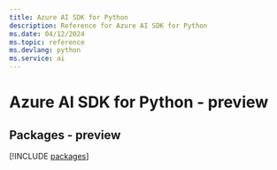 ```yaml
---
title: Azure AI SDK for Python
description: Reference for Azure AI SDK for Python
ms.date: 04/12/2024
ms.topic: reference
ms.devlang: python
ms.service: ai
---
```

# Azure AI SDK for Python - preview
## Packages - preview
[!INCLUDE [packages](ai-index.md)]